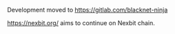 Development moved to https://gitlab.com/blacknet-ninja

https://nexbit.org/ aims to continue on Nexbit chain.
